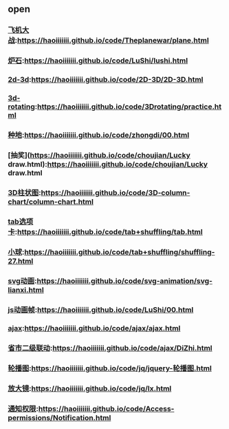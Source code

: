 ## open

### [飞机大战](https://haoiiiiiii.github.io/code/Theplanewar/plane.html):https://haoiiiiiii.github.io/code/Theplanewar/plane.html

### [炉石](https://haoiiiiiii.github.io/code/LuShi/lushi.html):https://haoiiiiiii.github.io/code/LuShi/lushi.html

### [2d-3d](https://haoiiiiiii.github.io/code/2D-3D/2D-3D.html):https://haoiiiiiii.github.io/code/2D-3D/2D-3D.html

### [3d-rotating](https://haoiiiiiii.github.io/code/3Drotating/practice.html):https://haoiiiiiii.github.io/code/3Drotating/practice.html

### [种地](https://haoiiiiiii.github.io/code/zhongdi/00.html):https://haoiiiiiii.github.io/code/zhongdi/00.html

### [抽奖](https://haoiiiiiii.github.io/code/choujian/Lucky draw.html):https://haoiiiiiii.github.io/code/choujian/Lucky draw.html

### [3D柱状图](https://haoiiiiiii.github.io/code/3D-column-chart/column-chart.html):https://haoiiiiiii.github.io/code/3D-column-chart/column-chart.html

### [tab选项卡](https://haoiiiiiii.github.io/code/tab+shuffling/tab.html):https://haoiiiiiii.github.io/code/tab+shuffling/tab.html

### [小球](https://haoiiiiiii.github.io/code/tab+shuffling/shuffling-27.html):https://haoiiiiiii.github.io/code/tab+shuffling/shuffling-27.html

### [svg动画](https://haoiiiiiii.github.io/code/svg-animation/svg-lianxi.html):https://haoiiiiiii.github.io/code/svg-animation/svg-lianxi.html

### [js动画帧](https://haoiiiiiii.github.io/code/LuShi/00.html):https://haoiiiiiii.github.io/code/LuShi/00.html

### [ajax](https://haoiiiiiii.github.io/code/ajax/ajax.html):https://haoiiiiiii.github.io/code/ajax/ajax.html
### [省市二级联动](https://haoiiiiiii.github.io/code/ajax/DiZhi.html):https://haoiiiiiii.github.io/code/ajax/DiZhi.html

### [轮播图](https://haoiiiiiii.github.io/code/jq/jquery-轮播图.html):https://haoiiiiiii.github.io/code/jq/jquery-轮播图.html
### [放大镜](https://haoiiiiiii.github.io/code/jq/lx.html):https://haoiiiiiii.github.io/code/jq/lx.html
### [通知权限](https://haoiiiiiii.github.io/code/Access-permissions/Notification.html):https://haoiiiiiii.github.io/code/Access-permissions/Notification.html